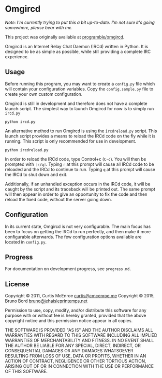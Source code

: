 Omgircd
=======

*Note: I'm currently trying to put this a bit up-to-date. I'm not sure it's going somewhere, please bear with me.*

This project was originally available at [programble/omgircd](https://github.com/programble/omgircd).

Omgircd is an Internet Relay Chat Daemon (IRCd) written in Python. It
is designed to be as simple as possible, while still providing a
complete IRC experience.

Usage
-----

Before running this program, you may want to create a `config.py` file which
will contain your configuration variables. Copy the `config.sample.py` file to
create your own custom configuration.

Omgircd is still in development and therefore does not have a complete
launch script. The simplest way to launch Omgircd for now is to simply
run `ircd.py`

    python ircd.py

An alternative method to run Omgircd is using the `ircdreload.py`
script. This launch script provides a means to reload the IRCd code on
the fly while it is running. This script is only recommended for use
in development.

    python ircdreload.py

In order to reload the IRCd code, type Control+c (`C-c`). You will then
be prompted with `[r/q]`. Typing `r` at this prompt will cause all
IRCd code to be reloaded and the IRCd to continue to run. Typing `q`
at this prompt will cause the IRCd to shut down and exit.

Additionally, if an unhandled exception occurs in the IRCd code, it
will be caught by the script and its traceback will be printed
out. The same prompt will then appear in order to give an opportunity
to fix the code and then reload the fixed code, without the server
going down.

Configuration
-------------

In its current state, Omgircd is not very configurable. The main focus
has been to focus on getting the IRCd to run perfectly, and then make
it more configurable afterwards. The few configuration options
available are located in `config.py`.

Progress
--------

For documentation on development progress, see `progress.md`.

License
-------

Copyright © 2011, Curtis McEnroe <curtis@cmcenroe.me>
Copyright © 2015, Bruno Bord <bruno@jehaisleprintemps.net>

Permission to use, copy, modify, and/or distribute this software for any
purpose with or without fee is hereby granted, provided that the above
copyright notice and this permission notice appear in all copies.

THE SOFTWARE IS PROVIDED "AS IS" AND THE AUTHOR DISCLAIMS ALL WARRANTIES
WITH REGARD TO THIS SOFTWARE INCLUDING ALL IMPLIED WARRANTIES OF
MERCHANTABILITY AND FITNESS. IN NO EVENT SHALL THE AUTHOR BE LIABLE FOR
ANY SPECIAL, DIRECT, INDIRECT, OR CONSEQUENTIAL DAMAGES OR ANY DAMAGES
WHATSOEVER RESULTING FROM LOSS OF USE, DATA OR PROFITS, WHETHER IN AN
ACTION OF CONTRACT, NEGLIGENCE OR OTHER TORTIOUS ACTION, ARISING OUT OF
OR IN CONNECTION WITH THE USE OR PERFORMANCE OF THIS SOFTWARE.
